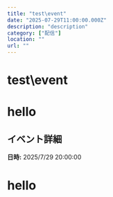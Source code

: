```yaml
---
title: "test\event"
date: "2025-07-29T11:00:00.000Z"
description: "description"
category: ["配信"]
location: ""
url: ""
---
```


# test\event

# hello

## イベント詳細

**日時:** 2025/7/29 20:00:00



# hello
